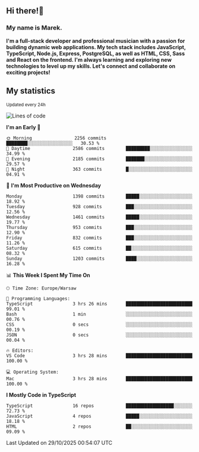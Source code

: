 ## Hi there!👋 ##
### My name is Marek. ###

**I'm a full-stack developer and professional musician with a passion for building dynamic web applications. My tech stack includes JavaScript, TypeScript, Node.js, Express, PostgreSQL, as well as HTML, CSS, Sass and React on the frontend. I'm always learning and exploring new technologies to level up my skills. Let's connect and collaborate on exciting projects!**

## My statistics ##
<sub>Updated every 24h</sub>
<!--START_SECTION:waka-->
![Lines of code](https://img.shields.io/badge/From%20Hello%20World%20I%27ve%20Written-18.2%20million%20lines%20of%20code-blue)

**I'm an Early 🐤** 

```text
🌞 Morning                2256 commits        ████████░░░░░░░░░░░░░░░░░   30.53 % 
🌆 Daytime                2586 commits        █████████░░░░░░░░░░░░░░░░   34.99 % 
🌃 Evening                2185 commits        ███████░░░░░░░░░░░░░░░░░░   29.57 % 
🌙 Night                  363 commits         █░░░░░░░░░░░░░░░░░░░░░░░░   04.91 % 
```
📅 **I'm Most Productive on Wednesday** 

```text
Monday                   1398 commits        █████░░░░░░░░░░░░░░░░░░░░   18.92 % 
Tuesday                  928 commits         ███░░░░░░░░░░░░░░░░░░░░░░   12.56 % 
Wednesday                1461 commits        █████░░░░░░░░░░░░░░░░░░░░   19.77 % 
Thursday                 953 commits         ███░░░░░░░░░░░░░░░░░░░░░░   12.90 % 
Friday                   832 commits         ███░░░░░░░░░░░░░░░░░░░░░░   11.26 % 
Saturday                 615 commits         ██░░░░░░░░░░░░░░░░░░░░░░░   08.32 % 
Sunday                   1203 commits        ████░░░░░░░░░░░░░░░░░░░░░   16.28 % 
```


📊 **This Week I Spent My Time On** 

```text
🕑︎ Time Zone: Europe/Warsaw

💬 Programming Languages: 
TypeScript               3 hrs 26 mins       █████████████████████████   99.01 % 
Bash                     1 min               ░░░░░░░░░░░░░░░░░░░░░░░░░   00.76 % 
CSS                      0 secs              ░░░░░░░░░░░░░░░░░░░░░░░░░   00.19 % 
JSON                     0 secs              ░░░░░░░░░░░░░░░░░░░░░░░░░   00.04 % 

🔥 Editors: 
VS Code                  3 hrs 28 mins       █████████████████████████   100.00 % 

💻 Operating System: 
Mac                      3 hrs 28 mins       █████████████████████████   100.00 % 
```

**I Mostly Code in TypeScript** 

```text
TypeScript               16 repos            ██████████████████░░░░░░░   72.73 % 
JavaScript               4 repos             █████░░░░░░░░░░░░░░░░░░░░   18.18 % 
HTML                     2 repos             ██░░░░░░░░░░░░░░░░░░░░░░░   09.09 % 
```




 Last Updated on 29/10/2025 00:54:07 UTC
<!--END_SECTION:waka-->

<!--
**MarekSax/MarekSax** is a ✨ _special_ ✨ repository because its `README.md` (this file) appears on your GitHub profile.

Here are some ideas to get you started:

- 🔭 I’m currently working on ...
- 🌱 I’m currently learning ...
- 👯 I’m looking to collaborate on ...
- 🤔 I’m looking for help with ...
- 💬 Ask me about ...
- 📫 How to reach me: ...
- 😄 Pronouns: ...
- ⚡ Fun fact: ...
-->
